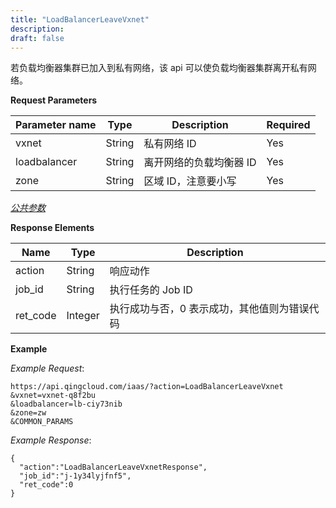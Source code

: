 ```yaml
---
title: "LoadBalancerLeaveVxnet"
description: 
draft: false
---
```




若负载均衡器集群已加入到私有网络，该 api 可以使负载均衡器集群离开私有网络。


**Request Parameters**

| Parameter name | Type | Description | Required |
| --- | --- | --- | --- |
| vxnet | String | 私有网络 ID | Yes |
| loadbalancer | String | 离开网络的负载均衡器 ID | Yes |
| zone | String | 区域 ID，注意要小写 | Yes |

[_公共参数_](../../../parameters/)

**Response Elements**

| Name | Type | Description |
| --- | --- | --- |
| action | String | 响应动作 |
| job_id | String | 执行任务的 Job ID |
| ret_code | Integer | 执行成功与否，0 表示成功，其他值则为错误代码 |

**Example**

_Example Request_:

```
https://api.qingcloud.com/iaas/?action=LoadBalancerLeaveVxnet
&vxnet=vxnet-q8f2bu
&loadbalancer=lb-ciy73nib
&zone=zw
&COMMON_PARAMS
```

_Example Response_:

```
{
  "action":"LoadBalancerLeaveVxnetResponse",
  "job_id":"j-1y34lyjfnf5",
  "ret_code":0
}
```
